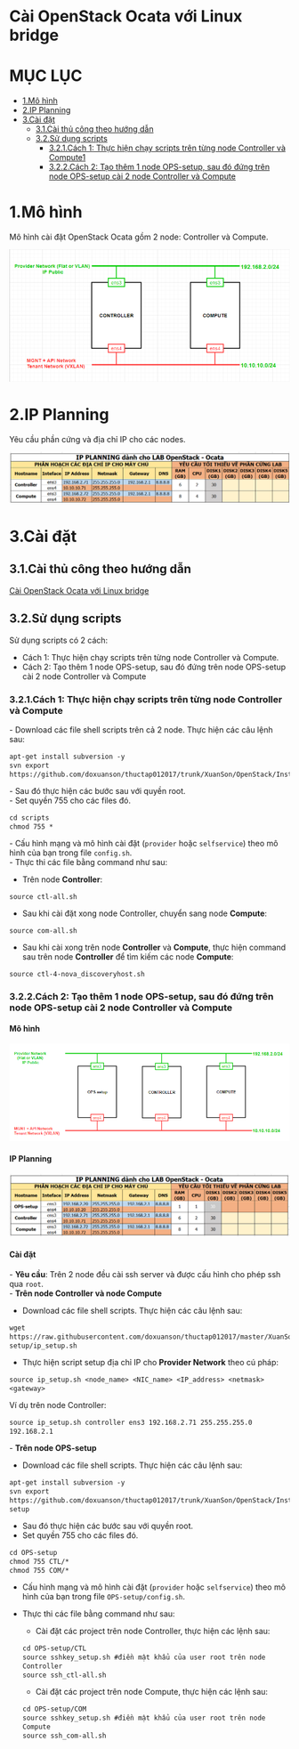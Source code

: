 # Cài OpenStack Ocata với Linux bridge


# MỤC LỤC
- [1.Mô hình](#1)
- [2.IP Planning](#2)
- [3.Cài đặt](#3)
  - [3.1.Cài thủ công theo hướng dẫn](#3.1)
  - [3.2.Sử dụng scripts](#3.2)
    - [3.2.1.Cách 1: Thực hiện chạy scripts trên từng node Controller và Compute1](#3.2.1)
    - [3.2.2.Cách 2: Tạo thêm 1 node OPS-setup, sau đó đứng trên node OPS-setup cài 2 node Controller và Compute](#3.2.2)

<a name="1"></a>
# 1.Mô hình
Mô hình cài đặt OpenStack Ocata gồm 2 node: Controller và Compute.

<img src="images/mo_hinh.png" />

<a name="2"></a>
# 2.IP Planning
Yêu cầu phần cứng và địa chỉ IP cho các nodes.

<img src="images/ip_planning.png" />

<a name="3"></a>
# 3.Cài đặt
<a name="3.1"></a>
## 3.1.Cài thủ công theo hướng dẫn
[Cài OpenStack Ocata với Linux bridge](docs/Install_OPS_with_Linuxbridge.md)

<a name="3.2"></a>
## 3.2.Sử dụng scripts 
Sử dụng scripts có 2 cách:  
- Cách 1: Thực hiện chạy scripts trên từng node Controller và Compute.
- Cách 2: Tạo thêm 1 node OPS-setup, sau đó đứng trên node OPS-setup cài 2 node Controller và Compute

<a name="3.2.1"></a>
### 3.2.1.Cách 1: Thực hiện chạy scripts trên từng node Controller và Compute
\- Download các file shell scripts trên cả 2 node. Thực hiện các câu lệnh sau:  
```
apt-get install subversion -y
svn export https://github.com/doxuanson/thuctap012017/trunk/XuanSon/OpenStack/Install%20OpenStack/Ocata/Install_OPS_with_Linuxbridge/scripts
```

\- Sau đó thực hiện các bước sau với quyền root.  
\- Set quyền 755 cho các files đó.  
```
cd scripts
chmod 755 *
```

\- Cấu hình mạng và mô hình cài đặt (`provider` hoặc `selfservice`) theo mô hình của bạn trong file `config.sh`.  
\- Thực thi các file bằng command như sau:  
- Trên node **Controller**:  
```
source ctl-all.sh
```

- Sau khi cài đặt xong node Controller, chuyển sang node **Compute**:  
```
source com-all.sh
```

- Sau khi cài xong trên node **Controller** và **Compute**, thực hiện command sau trên node **Controller** để tìm kiếm các node **Compute**:  
```
source ctl-4-nova_discoveryhost.sh
```


<a name="3.2.2"></a>

### 3.2.2.Cách 2: Tạo thêm 1 node OPS-setup, sau đó đứng trên node OPS-setup cài 2 node Controller và Compute

#### Mô hình
<img src="images/mo_hinh_1.png" />

#### IP Planning

<img src="images/ip_planning_1.png" />

#### Cài đặt
\- **Yêu cầu**: Trên 2 node đều cài ssh server và được cấu hình cho phép ssh qua `root`.  
\- **Trên node Controller và node Compute**  
  - Download các file shell scripts. Thực hiện các câu lệnh sau:  
  ```
  wget https://raw.githubusercontent.com/doxuanson/thuctap012017/master/XuanSon/OpenStack/Install%20OpenStack/Ocata/Install_OPS_with_Linuxbridge/OPS-setup/ip_setup.sh
  ```

  - Thực hiện script setup địa chỉ IP cho **Provider Network** theo cú pháp:  
  ```
  source ip_setup.sh <node_name> <NIC_name> <IP_address> <netmask> <gateway>
  ```

  Ví dụ trên node Controller:  
  ```
  source ip_setup.sh controller ens3 192.168.2.71 255.255.255.0 192.168.2.1
  ```

\- **Trên node OPS-setup**  
  - Download các file shell scripts. Thực hiện các câu lệnh sau:  
  ```
  apt-get install subversion -y
  svn export https://github.com/doxuanson/thuctap012017/trunk/XuanSon/OpenStack/Install%20OpenStack/Ocata/Install_OPS_with_Linuxbridge/OPS-setup
  ```

  - Sau đó thực hiện các bước sau với quyền root.  
  - Set quyền 755 cho các files đó. 

  ```
  cd OPS-setup  
  chmod 755 CTL/*  
  chmod 755 COM/*  
  ```

  - Cấu hình mạng và mô hình cài đặt (`provider` hoặc `selfservice`) theo mô hình của bạn trong file `OPS-setup/config.sh`.  
  - Thực thi các file bằng command như sau:  
    - Cài đặt các project trên node Controller, thực hiện các lệnh sau:  
    ```
    cd OPS-setup/CTL
    source sshkey_setup.sh #điền mật khẩu của user root trên node Controller
    source ssh_ctl-all.sh
    ```
    
    - Cài đặt các project trên node Compute, thực hiện các lệnh sau:  
    ```
    cd OPS-setup/COM
    source sshkey_setup.sh #điền mật khẩu của user root trên node Compute
    source ssh_com-all.sh
    ```


















